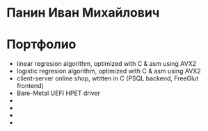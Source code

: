 # Панин Иван Михайлович
# Портфолио

- linear regresion algorithm, optimized with C & asm using AVX2
- logistic regresion algorithm, optimized with C & asm using AVX2
- client-server online shop, wtitten in C (PSQL backend, FreeGlut frontend)
- Bare-Metal UEFI HPET driver
-
-
-
-

